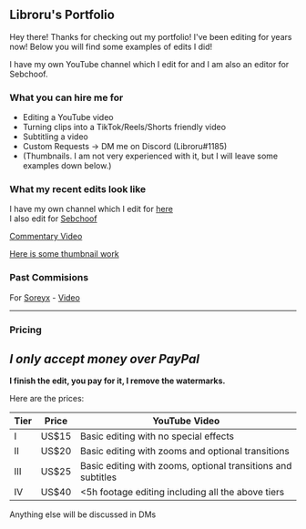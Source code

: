## Libroru's Portfolio

Hey there! Thanks for checking out my portfolio! I've been editing for years now! Below you will find some examples of edits I did!

I have my own YouTube channel which I edit for and I am also an editor for Sebchoof.

### What you can hire me for

- Editing a YouTube video
- Turning clips into a TikTok/Reels/Shorts friendly video
- Subtitling a video
- Custom Requests -> DM me on Discord (Libroru#1185)
- (Thumbnails. I am not very experienced with it, but I will leave some examples down below.)

### What my recent edits look like

I have my own channel which I edit for [here](https://www.youtube.com/channel/UCpNA4-mfV_bhbcjHBPluRpQ)  
I also edit for [Sebchoof](https://www.youtube.com/user/sebchooo)  

[Commentary Video](https://youtube.com/watch?v=rvv8M5joO_sg)  

[Here is some thumbnail work](https://media.discordapp.net/attachments/264055287479140352/877169203260588082/thumb.png?width=984&height=554) 

### Past Commisions

For [Soreyx](https://www.youtube.com/channel/UCPAHPIf3qG5DfwH99YahM1A) - [Video](https://1drv.ms/v/s!Art90aviZL0fzXXPeznw1ib-_eQZ?e=17p80i)

---

### Pricing
  
***I only accept money over PayPal***
---
**I finish the edit, you pay for it, I remove the watermarks.**  
  
Here are the prices:
  
|Tier|Price| YouTube Video |
|----|-----| ----------- |
|I|US$15| Basic editing with no special effects |
|II|US$20| Basic editing with zooms and optional transitions|
|III|US$25| Basic editing with zooms, optional transitions and subtitles|
|IV|US$40| <5h footage editing including all the above tiers|
  
Anything else will be discussed in DMs
  
